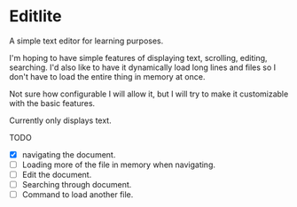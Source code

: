 # Editlite

A simple text editor for learning purposes.

I'm hoping to have simple features of displaying text, scrolling, editing, searching.
I'd also like to have it dynamically load long lines and files so I don't have to load the entire thing in memory at once.

Not sure how configurable I will allow it, but I will try to make it customizable with the basic features.

Currently only displays text.

TODO
- [x] navigating the document.
- [ ] Loading more of the file in memory when navigating.
- [ ] Edit the document.
- [ ] Searching through document.
- [ ] Command to load another file.
